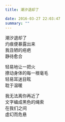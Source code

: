 ```yaml
---
title: 潮汐退却了

date: 2016-03-27 22:03:47
summary: ""
---
```

潮汐退却了\
灼痕便暴露出来\
我丑陋的疮疤\
静待愈合

轻易地让一把火\
撩动身体的每一根毫毛\
轻易耳迷目眩\
耽于温暖

我无法离你再近了\
文字编成黑色的绳索\
在我们之间\
虚幻而危悬
